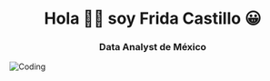 <h1 align="center">  Hola 👋🏻 soy Frida Castillo 😀 </h1>
<h3 align="center">  Data Analyst de México</h3>
<img align="center" alt="Coding" src="https://img.freepik.com/foto-gratis/analisis-datos-comerciales_53876-95296.jpg">
